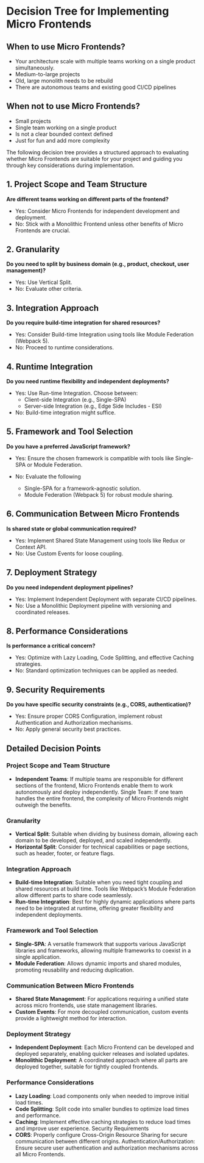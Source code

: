 # Decision Tree for Implementing Micro Frontends

## When to use Micro Frontends?

- Your architecture scale with multiple teams working on a single product simultaneously.
- Medium-to-large projects
- Old, large monolith needs to be rebuild
- There are autonomous teams and existing good CI/CD pipelines

## When not to use Micro Frontends?

- Small projects
- Single team working on a single product
- Is not a clear bounded context defined
- Just for fun and add more complexity

The following decision tree provides a structured approach to evaluating whether Micro Frontends are suitable for your project and guiding you through key considerations during implementation.

## 1. Project Scope and Team Structure

**Are different teams working on different parts of the frontend?**

- Yes: Consider Micro Frontends for independent development and deployment.
- No: Stick with a Monolithic Frontend unless other benefits of Micro Frontends are crucial.

## 2. Granularity

**Do you need to split by business domain (e.g., product, checkout, user management)?**

- Yes: Use Vertical Split.
- No: Evaluate other criteria.

## 3. Integration Approach

**Do you require build-time integration for shared resources?**

- Yes: Consider Build-time Integration using tools like Module Federation (Webpack 5).
- No: Proceed to runtime considerations.

## 4. Runtime Integration

**Do you need runtime flexibility and independent deployments?**

- Yes: Use Run-time Integration. Choose between:
  - Client-side Integration (e.g., Single-SPA)
  - Server-side Integration (e.g., Edge Side Includes - ESI)
- No: Build-time integration might suffice.

## 5. Framework and Tool Selection

**Do you have a preferred JavaScript framework?**

- Yes: Ensure the chosen framework is compatible with tools like Single-SPA or Module Federation.
- No: Evaluate the following

  - Single-SPA for a framework-agnostic solution.
  - Module Federation (Webpack 5) for robust module sharing.

## 6. Communication Between Micro Frontends

**Is shared state or global communication required?**

- Yes: Implement Shared State Management using tools like Redux or Context API.
- No: Use Custom Events for loose coupling.

## 7. Deployment Strategy

**Do you need independent deployment pipelines?**

- Yes: Implement Independent Deployment with separate CI/CD pipelines.
- No: Use a Monolithic Deployment pipeline with versioning and coordinated releases.

## 8. Performance Considerations

**Is performance a critical concern?**

- Yes: Optimize with Lazy Loading, Code Splitting, and effective Caching strategies.
- No: Standard optimization techniques can be applied as needed.

## 9. Security Requirements

**Do you have specific security constraints (e.g., CORS, authentication)?**

- Yes: Ensure proper CORS Configuration, implement robust Authentication and Authorization mechanisms.
- No: Apply general security best practices.

## Detailed Decision Points

### Project Scope and Team Structure

- **Independent Teams**: If multiple teams are responsible for different sections of the frontend, Micro Frontends enable them to work autonomously and deploy independently.
  Single Team: If one team handles the entire frontend, the complexity of Micro Frontends might outweigh the benefits.

### Granularity

- **Vertical Split**: Suitable when dividing by business domain, allowing each domain to be developed, deployed, and scaled independently.
- **Horizontal Split**: Consider for technical capabilities or page sections, such as header, footer, or feature flags.

### Integration Approach

- **Build-time Integration**: Suitable when you need tight coupling and shared resources at build time. Tools like Webpack’s Module Federation allow different parts to share code seamlessly.
- **Run-time Integration**: Best for highly dynamic applications where parts need to be integrated at runtime, offering greater flexibility and independent deployments.

### Framework and Tool Selection

- **Single-SPA**: A versatile framework that supports various JavaScript libraries and frameworks, allowing multiple frameworks to coexist in a single application.
- **Module Federation**: Allows dynamic imports and shared modules, promoting reusability and reducing duplication.

### Communication Between Micro Frontends

- **Shared State Management**: For applications requiring a unified state across micro frontends, use state management libraries.
- **Custom Events**: For more decoupled communication, custom events provide a lightweight method for interaction.

### Deployment Strategy

- **Independent Deployment**: Each Micro Frontend can be developed and deployed separately, enabling quicker releases and isolated updates.
- **Monolithic Deployment**: A coordinated approach where all parts are deployed together, suitable for tightly coupled frontends.

### Performance Considerations

- **Lazy Loading**: Load components only when needed to improve initial load times.
- **Code Splitting**: Split code into smaller bundles to optimize load times and performance.
- **Caching**: Implement effective caching strategies to reduce load times and improve user experience.
  Security Requirements
- **CORS**: Properly configure Cross-Origin Resource Sharing for secure communication between different origins.
  Authentication/Authorization: Ensure secure user authentication and authorization mechanisms across all Micro Frontends.
